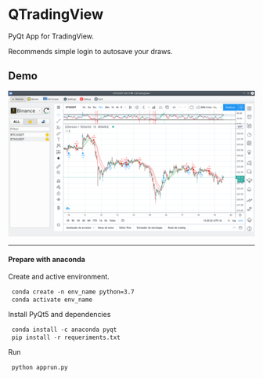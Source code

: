 # QTradingView

PyQt App for TradingView.

Recommends simple login to autosave your draws. 

## Demo

![Image not found](icons/screenshots/demo.png)

---

#### Prepare with anaconda


Create and active environment.
```
 conda create -n env_name python=3.7
 conda activate env_name
```

Install PyQt5 and dependencies
```
 conda install -c anaconda pyqt
 pip install -r requeriments.txt
```

Run
```
 python apprun.py
```
